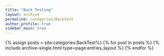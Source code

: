 ```yaml
---
title: "Back Testing"
layout: archive
permalink: categories/Backtest
author_profile: true
sidebar_main: true
---
```


{% assign posts = site.categories.BackTest%}
{% for post in posts %} {% include archive-single.html type=page.entries_layout %} {% endfor %}

